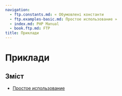 ```yaml
---
navigation:
  - ftp.constants.md: « Обумовлені константи
  - ftp.examples-basic.md: Простое использование »
  - index.md: PHP Manual
  - book.ftp.md: FTP
title: Приклади
---
```

# Приклади

## Зміст

-   [Простое использование](ftp.examples-basic.md)
